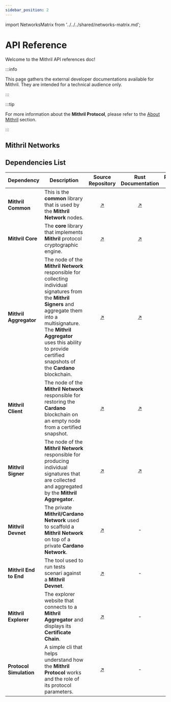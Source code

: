```yaml
---
sidebar_position: 2
---
```


import NetworksMatrix from '../../../shared/networks-matrix.md';

# API Reference

Welcome to the Mithril API references doc!

:::info

This page gathers the external developer documentations available for Mithril. They are intended for a technical audience only.

:::

:::tip

For more information about the **Mithril Protocol**, please refer to the [About Mithril](../../mithril/intro.md) section.

:::

## Mithril Networks

<NetworksMatrix />

## Dependencies List

| Dependency | Description | Source Repository | Rust Documentation | REST API
|------------|-------------|:-----------------:|:------------------:|:------------:|
| **Mithril Common** | This is the **common** library that is used by the **Mithril Network** nodes. | [:arrow_upper_right:](https://github.com/input-output-hk/mithril/tree/main/mithril-common) | [:arrow_upper_right:](https://mithril.network/rust-doc/mithril_common/index.html) | -
| **Mithril Core** | The **core** library that implements **Mithril** protocol cryptographic engine. | [:arrow_upper_right:](https://github.com/input-output-hk/mithril/tree/main/mithril-stm) | [:arrow_upper_right:](https://mithril.network/rust-doc/mithril/index.html) | -
| **Mithril Aggregator** | The node of the **Mithril Network** responsible for collecting individual signatures from the **Mithril Signers** and aggregate them into a multisignature. The **Mithril Aggregator** uses this ability to provide certified snapshots of the **Cardano** blockchain. | [:arrow_upper_right:](https://github.com/input-output-hk/mithril/tree/main/mithril-aggregator) | [:arrow_upper_right:](https://mithril.network/rust-doc/mithril_aggregator/index.html) | [:arrow_upper_right:](/aggregator-api)
| **Mithril Client** | The node of the **Mithril Network** responsible for restoring the **Cardano** blockchain on an empty node from a certified snapshot. | [:arrow_upper_right:](https://github.com/input-output-hk/mithril/tree/main/mithril-client) | [:arrow_upper_right:](https://mithril.network/rust-doc/mithril_client/index.html) | -
| **Mithril Signer** | The node of the **Mithril Network** responsible for producing individual signatures that are collected and aggregated by the **Mithril Aggregator**. | [:arrow_upper_right:](https://github.com/input-output-hk/mithril/tree/main/mithril-signer) | [:arrow_upper_right:](https://mithril.network/rust-doc/mithril_signer/index.html) | -
| **Mithril Devnet** | The private **Mithril/Cardano Network** used to scaffold a **Mithril Network** on top of a private **Cardano Network**. | [:arrow_upper_right:](https://github.com/input-output-hk/mithril/blob/main/mithril-test-lab/mithril-devnet) | - | -
| **Mithril End to End** | The tool used to run tests scenari against a **Mithril Devnet**. | [:arrow_upper_right:](https://github.com/input-output-hk/mithril/blob/main/mithril-explorer) | - | -
| **Mithril Explorer** | The explorer website that connects to a **Mithril Aggregator** and displays its **Certificate Chain**. | [:arrow_upper_right:](https://github.com/input-output-hk/mithril/blob/main/mithril-test-lab/mithril-end-to-end) | - | -
| **Protocol Simulation** | A simple cli that helps understand how the **Mithril Protocol** works and the role of its protocol parameters. | [:arrow_upper_right:](https://github.com/input-output-hk/mithril/blob/main/demo/protocol-demo) | - | -

